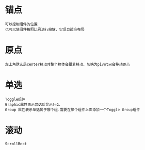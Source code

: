 # 锚点
    可以控制组件的位置
    也可以使组件按照比例进行缩放，实现自适应布局

# 原点
    左上角默认是center移动时整个物体会跟着移动，切换为pivot只会移动原点

# 单选
    Toggle组件
    Graphic属性表示勾选后显示什么
    Group 属性表示单选属于哪个组.需要在那个组件上面添加一个Toggle Group组件


# 滚动
    ScrollRect